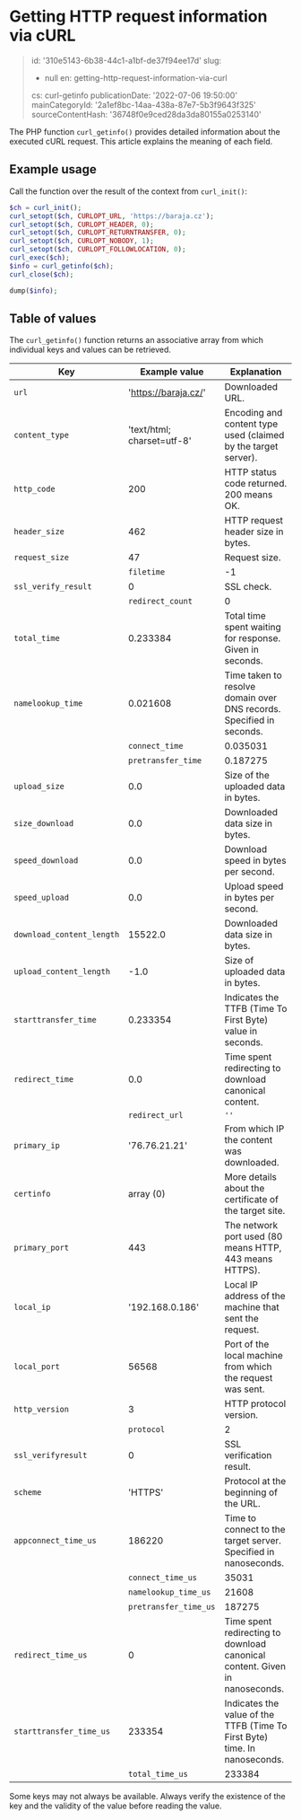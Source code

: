 Getting HTTP request information via cURL
=========================================

> id: '310e5143-6b38-44c1-a1bf-de37f94ee17d'
> slug:
> 	- null
> 	en: getting-http-request-information-via-curl
> 
> cs: curl-getinfo
> publicationDate: '2022-07-06 19:50:00'
> mainCategoryId: '2a1ef8bc-14aa-438a-87e7-5b3f9643f325'
> sourceContentHash: '36748f0e9ced28da3da80155a0253140'

The PHP function `curl_getinfo()` provides detailed information about the executed cURL request. This article explains the meaning of each field.

Example usage
---------------

Call the function over the result of the context from `curl_init()`:

```php
$ch = curl_init();
curl_setopt($ch, CURLOPT_URL, 'https://baraja.cz');
curl_setopt($ch, CURLOPT_HEADER, 0);
curl_setopt($ch, CURLOPT_RETURNTRANSFER, 0);
curl_setopt($ch, CURLOPT_NOBODY, 1);
curl_setopt($ch, CURLOPT_FOLLOWLOCATION, 0);
curl_exec($ch);
$info = curl_getinfo($ch);
curl_close($ch);

dump($info);
```

Table of values
--------------

The `curl_getinfo()` function returns an associative array from which individual keys and values can be retrieved.

| Key | Example value | Explanation |
|------|-----------------|------------|
| `url` | 'https://baraja.cz/' | Downloaded URL. |
| `content_type` | 'text/html; charset=utf-8' | Encoding and content type used (claimed by the target server). |
| `http_code` | 200 | HTTP status code returned. 200 means OK. |
| `header_size` | 462 | HTTP request header size in bytes. |
| `request_size` | 47 | Request size. |
| | `filetime` | -1 | File time (server claims). |
| `ssl_verify_result` | 0 | SSL check. |
| | `redirect_count` | 0 | Number of redirects before reaching the target document.
| `total_time` | 0.233384 | Total time spent waiting for response. Given in seconds. |
| `namelookup_time` | 0.021608 | Time taken to resolve domain over DNS records. Specified in seconds. |
| | `connect_time` | 0.035031 | Time to establish a connection to the destination server. Specified in seconds. |
| | `pretransfer_time` | 0.187275 | Time required to transfer data. Specified in seconds. |
| `upload_size` | 0.0 | Size of the uploaded data in bytes. |
| `size_download` | 0.0 | Downloaded data size in bytes. |
| `speed_download` | 0.0 | Download speed in bytes per second. |
| `speed_upload` | 0.0 | Upload speed in bytes per second. |
| `download_content_length` | 15522.0 | Downloaded data size in bytes. |
| `upload_content_length` | -1.0 | Size of uploaded data in bytes. |
| `starttransfer_time` | 0.233354 | Indicates the TTFB (Time To First Byte) value in seconds. |
| `redirect_time` | 0.0 | Time spent redirecting to download canonical content.
| | `redirect_url` | `''` | canonical URL and redirect destination. |
| `primary_ip` | '76.76.21.21' | From which IP the content was downloaded. |
| `certinfo` | array (0) | More details about the certificate of the target site. |
| `primary_port` | 443 | The network port used (80 means HTTP, 443 means HTTPS). |
| `local_ip` | '192.168.0.186' | Local IP address of the machine that sent the request. |
| `local_port` | 56568 | Port of the local machine from which the request was sent. |
| `http_version` | 3 | HTTP protocol version. |
| | `protocol` | 2 | Code of the protocol used. |
| `ssl_verifyresult` | 0 | SSL verification result. |
| `scheme` | 'HTTPS' | Protocol at the beginning of the URL. |
| `appconnect_time_us` | 186220 | Time to connect to the target server. Specified in nanoseconds. |
| | `connect_time_us` | 35031 | Time to connect to the destination server. Specified in nanoseconds. | |
| | `namelookup_time_us` | 21608 | Time required to rewrite the domain via DNS records. Specified in nanoseconds. |
| | `pretransfer_time_us` | 187275 | Time taken to transfer data. Specified in nanoseconds. |
| `redirect_time_us` | 0 | Time spent redirecting to download canonical content. Given in nanoseconds. |
| `starttransfer_time_us` | 233354 | Indicates the value of the TTFB (Time To First Byte) time. In nanoseconds. |
| | `total_time_us` | 233384 | Total time spent waiting for a response. Specified in nanoseconds. |

Some keys may not always be available. Always verify the existence of the key and the validity of the value before reading the value.
